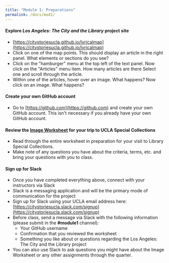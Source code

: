 ```yaml
---
title: "Module 1: Preparations"
permalink: /docs/mod1/
---
```


#### Explore *Los Angeles: The City and the Library* project site

* [https://citystoriesucla.github.io/lyricalmap](https://citystoriesucla.github.io/lyricalmap)
* Click on one of the map points. This should display an article in the right panel. What elements or sections do you see?
* Click on the "hamburger" menu at the top left of the text panel. Now click on the "Articles" menu item. How many articles are there Select one and scroll through the article.
* Within one of the articles, hover over an image. What happens? Now click on an image. What happens?

#### Create your own GitHub account

* Go to [https://github.com](https://github.com) and create your own GitHub account. This isn't necessary if you already have your own GitHub account.

#### Review the [Image Worksheet](https://github.com/CityStoriesUCLA/lyricalmap/blob/master/LACityLibraryImageWorksheet.pdf) for your trip to UCLA Special Collections

* Read through the entire worksheet in preparation for your visit to Library Special Collections.
* Make note of any questions you have about the criteria, terms, etc. and bring your questions with you to class.

#### Sign up for Slack

* Once you have completed everything above, connect with your instructors via Slack
* Slack is a messaging application and will be the primary mode of communication for the project
* Sign up for Slack using your UCLA email address here: [https://citystoriesucla.slack.com/signup](https://citystoriesucla.slack.com/signup)
* Before class, send a message via Slack with the following information (please submit in the **#module1** channel):
    * Your GitHub username
    * Confirmation that you reviewed the worksheet
    * Something you like about or questions regarding the Los Angeles: The City and the Library project
* You can also use Slack to ask questions you might have about the Image Worksheet or any other assignments through the quarter.
